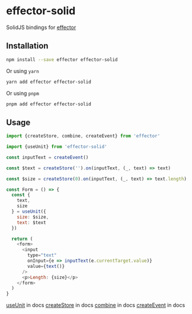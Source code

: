 # effector-solid

SolidJS bindings for [effector](https://www.npmjs.com/package/effector)

## Installation

```bash
npm install --save effector effector-solid
```

Or using `yarn`

```bash
yarn add effector effector-solid
```

Or using `pnpm`

```bash
pnpm add effector effector-solid
```

## Usage

```js
import {createStore, combine, createEvent} from 'effector'

import {useUnit} from 'effector-solid'

const inputText = createEvent()

const $text = createStore('').on(inputText, (_, text) => text)

const $size = createStore(0).on(inputText, (_, text) => text.length)

const Form = () => {
  const {
    text,
    size
  } = useUnit({
    size: $size,
    text: $text
  })

  return (
    <form>
      <input
        type="text"
        onInput={e => inputText(e.currentTarget.value)}
        value={text()}
      />
      <p>Length: {size}</p>
    </form>
  )
}
```

[useUnit](https://effector.dev/docs/api/effector-solid/useUnit) in docs
[createStore](https://effector.dev/docs/api/effector/createStore) in docs
[combine](https://effector.dev/docs/api/effector/combine) in docs
[createEvent](https://effector.dev/docs/api/effector/createEvent) in docs
